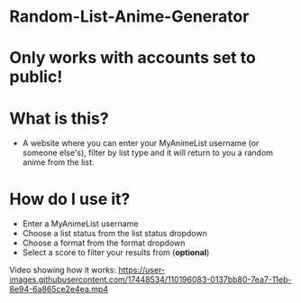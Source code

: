# Random-List-Anime-Generator

# Only works with accounts set to public!

# What is this?
* A website where you can enter your MyAnimeList username (or someone else's), filter by list type and it will return to you a random anime from the list.

# How do I use it?
* Enter a MyAnimeList username
* Choose a list status from the list status dropdown
* Choose a format from the format dropdown
* Select a score to filter your results from (**optional**)


Video showing how it works: https://user-images.githubusercontent.com/17448534/110196083-0137bb80-7ea7-11eb-8e94-6a865ce2e4ea.mp4


